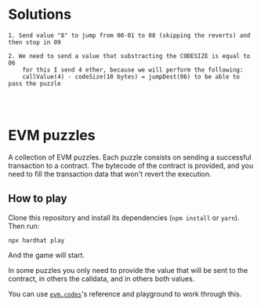 # Solutions
````
1. Send value "8" to jump from 00-01 to 08 (skipping the reverts) and then stop in 09

2. We need to send a value that substracting the CODESIZE is equal to 06
    for this I send 4 ether, because we will perform the following:
    callValue(4) - codeSize(10 bytes) = jumpDest(06) to be able to pass the puzzle




````

# EVM puzzles

A collection of EVM puzzles. Each puzzle consists on sending a successful transaction to a contract. The bytecode of the contract is provided, and you need to fill the transaction data that won't revert the execution.

## How to play

Clone this repository and install its dependencies (`npm install` or `yarn`). Then run:

```
npx hardhat play
```

And the game will start.

In some puzzles you only need to provide the value that will be sent to the contract, in others the calldata, and in others both values.

You can use [`evm.codes`](https://www.evm.codes/)'s reference and playground to work through this.
